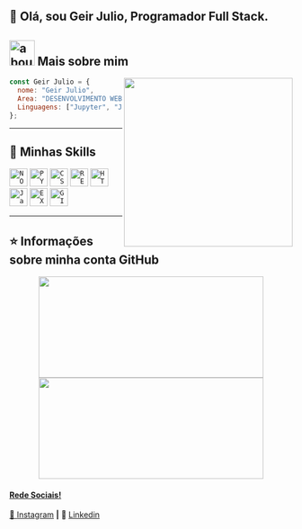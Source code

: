 


## 👋 Olá, sou Geir Julio, Programador Full Stack. 

## <img width="45" alt="about" src="https://raw.github.com/elizarov/elizarov/master/about.png"> Mais sobre mim

<img align="right" width="300" src="https://i2.wp.com/allhtaccess.info/wp-content/uploads/2018/03/programming.gif?fit=1281%2C716&ssl=1" />

```JavaScript
const Geir Julio = {
  nome: "Geir Julio",
  Area: "DESENVOLVIMENTO WEB", "DESENVOLVIMENTO SISTEMA"
  Linguagens: ["Jupyter", "JavaScript", "Python", "React"],
};
```

----

## 🚀 Minhas Skills

<code><img height="32" src="https://img.shields.io/badge/Node.js-43853D?style=for-the-badge&logo=node.js&logoColor=white" alt="NODE.JS"/></code>
<code><img height="32" src="https://img.shields.io/badge/Python-14354C?style=for-the-badge&logo=python&logoColor=white" alt="PYTHON"/></code>
<code><img height="32" src="https://img.shields.io/badge/CSS3-1572B6?style=for-the-badge&logo=css3&logoColor=white" alt="CSS"/></code>
<code><img height="32" src="https://img.shields.io/badge/React-20232A?style=for-the-badge&logo=react&logoColor=61DAFB" alt="REACT.JS"/></code></code>
<code><img height="32" src="https://img.shields.io/badge/HTML5-E34F26?style=for-the-badge&logo=html5&logoColor=white" alt="HTML"/></code></code>
<code><img height="32" src="https://img.shields.io/badge/JavaScript-323330?style=for-the-badge&logo=javascript&logoColor=F7DF1E" alt="Javascript"/></code>
<code><img height="32" src="https://img.shields.io/badge/Microsoft_Excel-217346?style=for-the-badge&logo=microsoft-excel&logoColor=white" alt="EXCEL"/></code>
<code><img height="32" src="https://img.shields.io/badge/GIT-E44C30?style=for-the-badge&logo=git&logoColor=white" alt="GIT"/></code>

---

## ⭐ Informações sobre minha conta GitHub

<div align="center">
  <a href="https://github.com/Littleboss2">
  <img height="180em" width="400em" src="https://github-readme-stats.vercel.app/api?username=Littleboss2&theme=dracula&show_icons=true"/>

  <img height="180em" width="400em" src="https://github-readme-stats.vercel.app/api/top-langs/?username=Littleboss2&layout=compact&langs_count=7&theme=dracula"/>
</div>
  

[instagram]: https://www.instagram.com/2g.j3/
[linkedin]: https://www.linkedin.com/in/geir-julio-3b5570185/

#### Rede Sociais!

🙂 [Instagram][Instagram] **|** 
👔 [Linkedin][Linkedin]
 
